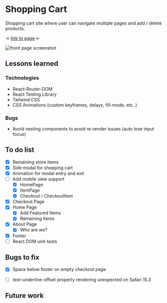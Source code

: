 # Shopping Cart

Shopping cart site where user can navigate multiple pages and add / delete products.

-> <a href="https://sumedh-inamdar.github.io/shopping-cart/">link to page</a> <-

![front page screenshot](./src/assets/shoppingCartScreenshot.png)

## Lessons learned

### Technologies
- React-Router-DOM
- React Testing Library
- Tailwind CSS
- CSS Animations (custom keyframes, delays, fill-mode, etc..)

### Bugs
* Avoid nesting components to avoid re-render issues (auto lose input focus)

## To do list
- [x] Remaining store items
- [x] Side modal for shopping cart
- [x] Animation for modal entry and exit
- [ ] Add mobile view support
    - [x] HomePage
    - [x] ItemPage
    - [x] Checkout / CheckoutItem
- [x] Checkout Page
- [x] Home Page
    - [x] Add Featured Items
    - [x] Remaining Items
- [x] About Page
    - [x] Who are we?
- [x] Footer
- [ ] React DOM unit-tests

## Bugs to fix

- [x] Space below footer on empty checkout page
- [ ] text-underline-offset property rendering unexpected on Safari 15.3


## Future work

